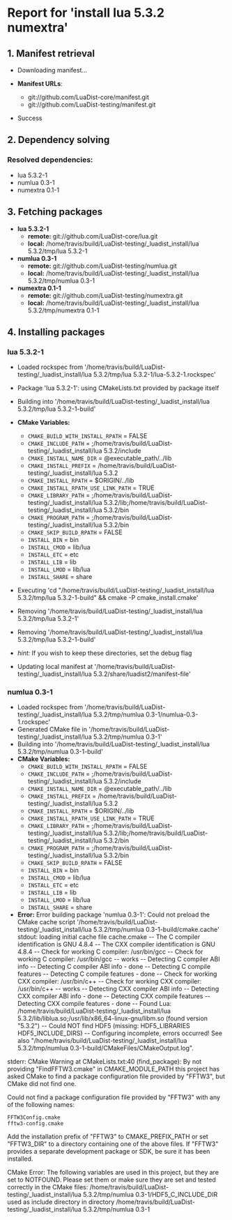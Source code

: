 # Report for 'install lua 5.3.2 numextra'


## 1. Manifest retrieval

- Downloading manifest...

- **Manifest URLs**:
    - git://github.com/LuaDist-core/manifest.git
    - git://github.com/LuaDist-testing/manifest.git
- Success

## 2. Dependency solving


### Resolved dependencies:
- lua 5.3.2-1
- numlua 0.3-1
- numextra 0.1-1

## 3. Fetching packages

- **lua 5.3.2-1**
    - **remote:** git://github.com/LuaDist-core/lua.git
    - **local:** /home/travis/build/LuaDist-testing/_luadist_install/lua 5.3.2/tmp/lua 5.3.2-1
- **numlua 0.3-1**
    - **remote:** git://github.com/LuaDist-testing/numlua.git
    - **local:** /home/travis/build/LuaDist-testing/_luadist_install/lua 5.3.2/tmp/numlua 0.3-1
- **numextra 0.1-1**
    - **remote:** git://github.com/LuaDist-testing/numextra.git
    - **local:** /home/travis/build/LuaDist-testing/_luadist_install/lua 5.3.2/tmp/numextra 0.1-1

## 4. Installing packages


### lua 5.3.2-1
- Loaded rockspec from '/home/travis/build/LuaDist-testing/_luadist_install/lua 5.3.2/tmp/lua 5.3.2-1/lua-5.3.2-1.rockspec'
- Package 'lua 5.3.2-1': using CMakeLists.txt provided by package itself
- Building into '/home/travis/build/LuaDist-testing/_luadist_install/lua 5.3.2/tmp/lua 5.3.2-1-build'
- **CMake Variables:**
    - `CMAKE_BUILD_WITH_INSTALL_RPATH` = FALSE
    - `CMAKE_INCLUDE_PATH` = ;/home/travis/build/LuaDist-testing/_luadist_install/lua 5.3.2/include
    - `CMAKE_INSTALL_NAME_DIR` = @executable_path/../lib
    - `CMAKE_INSTALL_PREFIX` = /home/travis/build/LuaDist-testing/_luadist_install/lua 5.3.2
    - `CMAKE_INSTALL_RPATH` = $ORIGIN/../lib
    - `CMAKE_INSTALL_RPATH_USE_LINK_PATH` = TRUE
    - `CMAKE_LIBRARY_PATH` = ;/home/travis/build/LuaDist-testing/_luadist_install/lua 5.3.2/lib;/home/travis/build/LuaDist-testing/_luadist_install/lua 5.3.2/bin
    - `CMAKE_PROGRAM_PATH` = ;/home/travis/build/LuaDist-testing/_luadist_install/lua 5.3.2/bin
    - `CMAKE_SKIP_BUILD_RPATH` = FALSE
    - `INSTALL_BIN` = bin
    - `INSTALL_CMOD` = lib/lua
    - `INSTALL_ETC` = etc
    - `INSTALL_LIB` = lib
    - `INSTALL_LMOD` = lib/lua
    - `INSTALL_SHARE` = share
- Executing 'cd "/home/travis/build/LuaDist-testing/_luadist_install/lua 5.3.2/tmp/lua 5.3.2-1-build" && cmake -P cmake_install.cmake'
- Removing '/home/travis/build/LuaDist-testing/_luadist_install/lua 5.3.2/tmp/lua 5.3.2-1'
- Removing '/home/travis/build/LuaDist-testing/_luadist_install/lua 5.3.2/tmp/lua 5.3.2-1-build'

- *hint:* If you wish to keep these directories, set the debug flag
- Updating local manifest at '/home/travis/build/LuaDist-testing/_luadist_install/lua 5.3.2/share/luadist2/manifest-file'

### numlua 0.3-1
- Loaded rockspec from '/home/travis/build/LuaDist-testing/_luadist_install/lua 5.3.2/tmp/numlua 0.3-1/numlua-0.3-1.rockspec'
- Generated CMake file in '/home/travis/build/LuaDist-testing/_luadist_install/lua 5.3.2/tmp/numlua 0.3-1'
- Building into '/home/travis/build/LuaDist-testing/_luadist_install/lua 5.3.2/tmp/numlua 0.3-1-build'
- **CMake Variables:**
    - `CMAKE_BUILD_WITH_INSTALL_RPATH` = FALSE
    - `CMAKE_INCLUDE_PATH` = ;/home/travis/build/LuaDist-testing/_luadist_install/lua 5.3.2/include
    - `CMAKE_INSTALL_NAME_DIR` = @executable_path/../lib
    - `CMAKE_INSTALL_PREFIX` = /home/travis/build/LuaDist-testing/_luadist_install/lua 5.3.2
    - `CMAKE_INSTALL_RPATH` = $ORIGIN/../lib
    - `CMAKE_INSTALL_RPATH_USE_LINK_PATH` = TRUE
    - `CMAKE_LIBRARY_PATH` = ;/home/travis/build/LuaDist-testing/_luadist_install/lua 5.3.2/lib;/home/travis/build/LuaDist-testing/_luadist_install/lua 5.3.2/bin
    - `CMAKE_PROGRAM_PATH` = ;/home/travis/build/LuaDist-testing/_luadist_install/lua 5.3.2/bin
    - `CMAKE_SKIP_BUILD_RPATH` = FALSE
    - `INSTALL_BIN` = bin
    - `INSTALL_CMOD` = lib/lua
    - `INSTALL_ETC` = etc
    - `INSTALL_LIB` = lib
    - `INSTALL_LMOD` = lib/lua
    - `INSTALL_SHARE` = share
- **Error:** Error building package 'numlua 0.3-1': Could not preload the CMake cache script '/home/travis/build/LuaDist-testing/_luadist_install/lua 5.3.2/tmp/numlua 0.3-1-build/cmake.cache'
stdout:
loading initial cache file cache.cmake
-- The C compiler identification is GNU 4.8.4
-- The CXX compiler identification is GNU 4.8.4
-- Check for working C compiler: /usr/bin/gcc
-- Check for working C compiler: /usr/bin/gcc -- works
-- Detecting C compiler ABI info
-- Detecting C compiler ABI info - done
-- Detecting C compile features
-- Detecting C compile features - done
-- Check for working CXX compiler: /usr/bin/c++
-- Check for working CXX compiler: /usr/bin/c++ -- works
-- Detecting CXX compiler ABI info
-- Detecting CXX compiler ABI info - done
-- Detecting CXX compile features
-- Detecting CXX compile features - done
-- Found Lua: /home/travis/build/LuaDist-testing/_luadist_install/lua 5.3.2/lib/liblua.so;/usr/lib/x86_64-linux-gnu/libm.so (found version "5.3.2") 
-- Could NOT find HDF5 (missing: HDF5_LIBRARIES HDF5_INCLUDE_DIRS) 
-- Configuring incomplete, errors occurred!
See also "/home/travis/build/LuaDist-testing/_luadist_install/lua 5.3.2/tmp/numlua 0.3-1-build/CMakeFiles/CMakeOutput.log".

stderr:
CMake Warning at CMakeLists.txt:40 (find_package):
  By not providing "FindFFTW3.cmake" in CMAKE_MODULE_PATH this project has
  asked CMake to find a package configuration file provided by "FFTW3", but
  CMake did not find one.

  Could not find a package configuration file provided by "FFTW3" with any of
  the following names:

    FFTW3Config.cmake
    fftw3-config.cmake

  Add the installation prefix of "FFTW3" to CMAKE_PREFIX_PATH or set
  "FFTW3_DIR" to a directory containing one of the above files.  If "FFTW3"
  provides a separate development package or SDK, be sure it has been
  installed.


CMake Error: The following variables are used in this project, but they are set to NOTFOUND.
Please set them or make sure they are set and tested correctly in the CMake files:
/home/travis/build/LuaDist-testing/_luadist_install/lua 5.3.2/tmp/numlua 0.3-1/HDF5_C_INCLUDE_DIR
   used as include directory in directory /home/travis/build/LuaDist-testing/_luadist_install/lua 5.3.2/tmp/numlua 0.3-1


